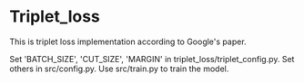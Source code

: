 # Triplet_loss

This is triplet loss implementation according to Google's paper.

Set 'BATCH_SIZE', 'CUT_SIZE', 'MARGIN' in triplet_loss/triplet_config.py.
Set others in src/config.py.
Use src/train.py to train the model.
